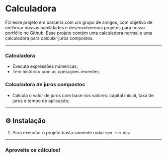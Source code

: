 Calculadora 
===

Fiz esse projeto em parceria com um grupo de amigos, com objetivo de melhorar nossas habilidades e desenvolvermos projetos para nosso portfólio no Github. Esse projeto contém uma calculadora normal e uma calculadora para calcular juros compostos. 

---

### Calculadora
- Executa expressões númericas;
- Tem histórico com as operações recentes;

### Calculadora de juros compostos
- Calcula o valor de juros com base nos valores: capital inicial, taxa de juros e tempo de aplicação;

___

## ⚙️ Instalação
1. Para executar o projeto basta somente rodar `npm run dev`.

---

### Aproveite os cálculos! 
